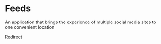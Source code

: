 # Feeds
An application that brings the experience of multiple social media sites to one convenient location

[Redirect](https://localhost:19000)
